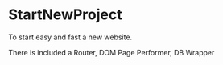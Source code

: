 # StartNewProject
To start easy and fast a new website. 

There is included a Router, DOM Page Performer, DB Wrapper
